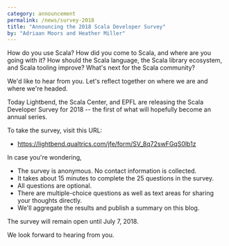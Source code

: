 ```yaml
---
category: announcement
permalink: /news/survey-2018
title: "Announcing the 2018 Scala Developer Survey"
by: "Adriaan Moors and Heather Miller"
---
```


How do you use Scala?  How did you come to Scala, and where are you
going with it?  How should the Scala language, the Scala library
ecosystem, and Scala tooling improve?  What's next for the Scala
community?

We'd like to hear from you. Let's reflect together on where we are and
where we're headed.

Today Lightbend, the Scala Center, and EPFL are releasing the Scala
Developer Survey for 2018 -- the first of what will hopefully become
an annual series.

To take the survey, visit this URL:

* https://lightbend.qualtrics.com/jfe/form/SV_8q72swFGqS0lb1z

In case you're wondering,

* The survey is anonymous. No contact information is collected.
* It takes about 15 minutes to complete the 25 questions in the survey.
* All questions are optional.
* There are multiple-choice questions as well as text areas for sharing your thoughts directly.
* We'll aggregate the results and publish a summary on this blog.

The survey will remain open until July 7, 2018.

We look forward to hearing from you.